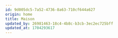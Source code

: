 ```yaml
---
id: 9d005dc5-7a52-4736-8a63-710cf644a627
origin: home
title: Maison
updated_by: 26981463-18c4-4b8c-b3cb-3ec2ec725bff
updated_at: 1704293617
---
```

